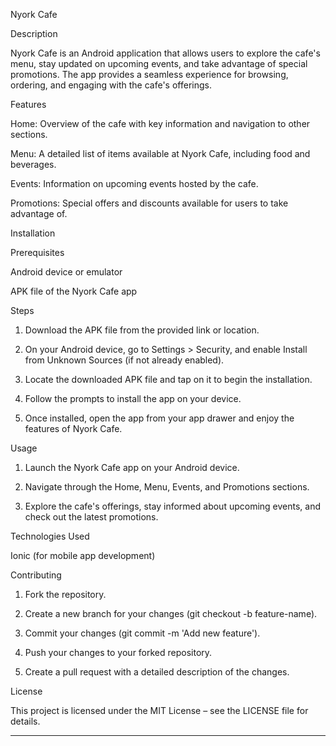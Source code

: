 Nyork Cafe

Description

Nyork Cafe is an Android application that allows users to explore the cafe's menu, stay updated on upcoming events, and take advantage of special promotions. The app provides a seamless experience for browsing, ordering, and engaging with the cafe's offerings.

Features

Home: Overview of the cafe with key information and navigation to other sections.

Menu: A detailed list of items available at Nyork Cafe, including food and beverages.

Events: Information on upcoming events hosted by the cafe.

Promotions: Special offers and discounts available for users to take advantage of.


Installation

Prerequisites

Android device or emulator

APK file of the Nyork Cafe app


Steps

1. Download the APK file from the provided link or location.


2. On your Android device, go to Settings > Security, and enable Install from Unknown Sources (if not already enabled).


3. Locate the downloaded APK file and tap on it to begin the installation.


4. Follow the prompts to install the app on your device.


5. Once installed, open the app from your app drawer and enjoy the features of Nyork Cafe.



Usage

1. Launch the Nyork Cafe app on your Android device.


2. Navigate through the Home, Menu, Events, and Promotions sections.


3. Explore the cafe's offerings, stay informed about upcoming events, and check out the latest promotions.



Technologies Used

Ionic (for mobile app development)


Contributing

1. Fork the repository.


2. Create a new branch for your changes (git checkout -b feature-name).


3. Commit your changes (git commit -m 'Add new feature').


4. Push your changes to your forked repository.


5. Create a pull request with a detailed description of the changes.



License

This project is licensed under the MIT License – see the LICENSE file for details.


---

